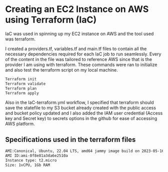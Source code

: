 # Creating an EC2 Instance on AWS using Terraform (IaC)
 
IaC was used in spinning up my EC2 instance on AWS and the tool used was terraform.

I created a providers.tf, variables.tf and main.tf files to contain all the necessary dependencies required for each IaC job to run seamlessly.
Every of the content in the file was tailored to reference AWS since that is the provider I am using with terraform.
These commands were ran to initialize and also test the terraform script on my local machine.

```bash 
Terraform init
Terraform validate
Terraform plan
Terraform apply
```
Also in the IaC-terraform.yml workflow, I specified that terraform should save the statefile to my S3 bucket already created with the public access and bucket policy updated and I also added the IAM user credential (Access key and Secret key) to secrets options in the github for ease of accessing AWS platform.

## Specifications used in the terraform files

```bash 
AMI:Canonical, Ubuntu, 22.04 LTS, amd64 jammy image build on 2023-05-16
AMI ID:ami-0f8e81a3da6e2510a
Instance type: t2.micro
Size: 1vCPU, 1Gb RAM
```

